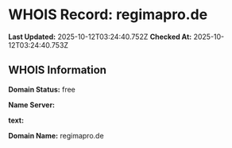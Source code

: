 # WHOIS Record: regimapro.de

**Last Updated:** 2025-10-12T03:24:40.752Z
**Checked At:** 2025-10-12T03:24:40.753Z

## WHOIS Information

**Domain Status:** free

**Name Server:** 

**text:** 

**Domain Name:** regimapro.de

